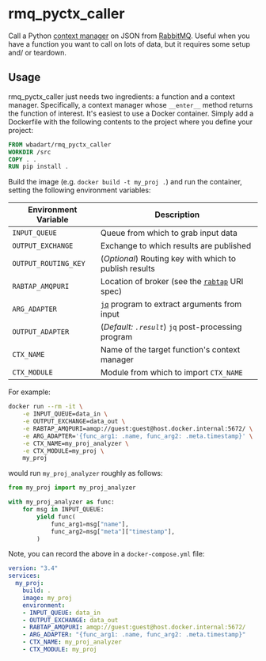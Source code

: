 # rmq_pyctx_caller

Call a Python [context manager][ctx] on JSON from [RabbitMQ][rmq]. Useful when
you have a function you want to call on lots of data, but it requires some
setup and/ or teardown.

[ctx]: https://docs.python.org/3/library/contextlib.html
[rmq]: https://www.rabbitmq.com

## Usage

rmq_pyctx_caller just needs two ingredients: a function and a context manager.
Specifically, a context manager whose `__enter__` method returns the function
of interest. It's easiest to use a Docker container. Simply add a Dockerfile
with the following contents to the project where you define your project:

```dockerfile
FROM wbadart/rmq_pyctx_caller
WORKDIR /src
COPY . .
RUN pip install .
```

Build the image (e.g. `docker build -t my_proj .`) and run the container,
setting the following environment variables:

Environment Variable | Description
---------------------|------------
`INPUT_QUEUE`          | Queue from which to grab input data
`OUTPUT_EXCHANGE`      | Exchange to which results are published
`OUTPUT_ROUTING_KEY`   | (_Optional_) Routing key with which to publish results
`RABTAP_AMQPURI`       | Location of broker (see the [`rabtap`][rabtap uri] URI spec)
`ARG_ADAPTER`          | [`jq`][jq] program to extract arguments from input
`OUTPUT_ADAPTER`       | (_Default: `.result`_) `jq` post-processing program
`CTX_NAME`             | Name of the target function's context manager
`CTX_MODULE`           | Module from which to import `CTX_NAME`

[rabtap uri]: https://github.com/jandelgado/rabtap#broker-uri-specification
[jq]: https://stedolan.github.io/jq

For example:

```sh
docker run --rm -it \
    -e INPUT_QUEUE=data_in \
    -e OUTPUT_EXCHANGE=data_out \
    -e RABTAP_AMQPURI=amqp://guest:guest@host.docker.internal:5672/ \
    -e ARG_ADAPTER='{func_arg1: .name, func_arg2: .meta.timestamp}' \
    -e CTX_NAME=my_proj_analyzer \
    -e CTX_MODULE=my_proj \
    my_proj
```

would run `my_proj_analyzer` roughly as follows:

```py
from my_proj import my_proj_analyzer

with my_proj_analyzer as func:
    for msg in INPUT_QUEUE:
        yield func(
            func_arg1=msg["name"],
            func_arg2=msg["meta"]["timestamp"],
        )
```

Note, you can record the above in a `docker-compose.yml` file:

```yaml
version: "3.4"
services:
  my_proj:
    build: .
    image: my_proj
    environment:
    - INPUT_QUEUE: data_in
    - OUTPUT_EXCHANGE: data_out
    - RABTAP_AMQPURI: amqp://guest:guest@host.docker.internal:5672/
    - ARG_ADAPTER: "{func_arg1: .name, func_arg2: .meta.timestamp}"
    - CTX_NAME: my_proj_analyzer
    - CTX_MODULE: my_proj
```
